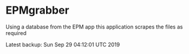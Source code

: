 # EPMgrabber
Using a database from the EPM app this application scrapes the files as required


Latest backup: Sun Sep 29 04:12:01 UTC 2019

